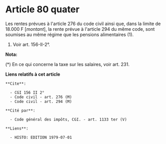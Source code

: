# Article 80 quater

Les rentes prévues à l'article 276 du code civil ainsi que, dans la limite de 18.000 F [*montant*], la rente prévue à
l'article 294 du même code, sont soumises au même régime que les pensions alimentaires (1).

1)  Voir art. 156-II-2°.

**Nota:**

(*) En ce qui concerne la taxe sur les salaires, voir art. 231.

**Liens relatifs à cet article**

	**Cite**:

	  - CGI 156 II 2°
	  - Code civil - art. 276 (M)
	  - Code civil - art. 294 (M)

	**Cité par**:

	  - Code général des impôts, CGI. - art. 1133 ter (V)

	**Liens**:

	  - HISTO: EDITION 1979-07-01
